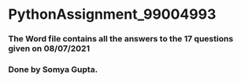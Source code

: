 # PythonAssignment_99004993
### The Word file contains all the answers to the 17 questions given on 08/07/2021
### Done by Somya Gupta. 
